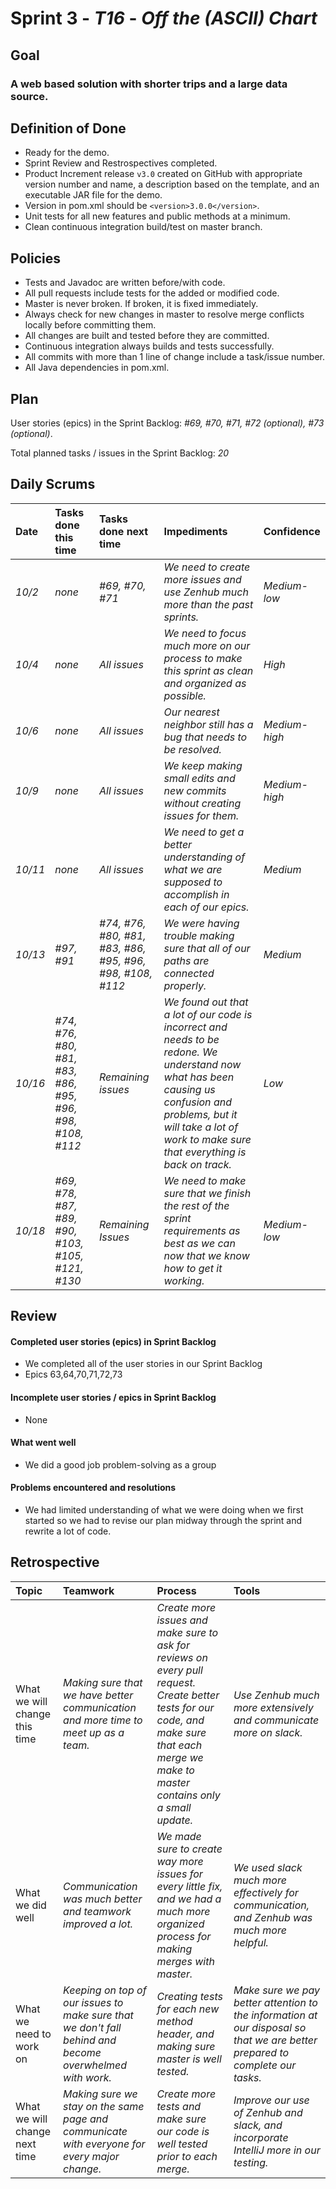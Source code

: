 # Sprint 3 - *T16* - *Off the (ASCII) Chart*

## Goal

### A web based solution with shorter trips and a large data source.

## Definition of Done

* Ready for the demo.
* Sprint Review and Restrospectives completed.
* Product Increment release `v3.0` created on GitHub with appropriate version number and name, a description based on the template, and an executable JAR file for the demo.
* Version in pom.xml should be `<version>3.0.0</version>`.
* Unit tests for all new features and public methods at a minimum.
* Clean continuous integration build/test on master branch.

## Policies

* Tests and Javadoc are written before/with code.  
* All pull requests include tests for the added or modified code.
* Master is never broken.  If broken, it is fixed immediately.
* Always check for new changes in master to resolve merge conflicts locally before committing them.
* All changes are built and tested before they are committed.
* Continuous integration always builds and tests successfully.
* All commits with more than 1 line of change include a task/issue number.
* All Java dependencies in pom.xml.

## Plan 

User stories (epics) in the Sprint Backlog: *#69, #70, #71, #72 (optional), #73 (optional)*.  

Total planned tasks / issues in the Sprint Backlog: *20* 

## Daily Scrums

Date | Tasks done this time | Tasks done next time | Impediments | Confidence
:--- | :--- | :--- | :--- | :---
*10/2* | *none* | *#69, #70, #71* | *We need to create more issues and use Zenhub much more than the past sprints.* | *Medium-low*
*10/4* | *none* | *All issues* | *We need to focus much more on our process to make this sprint as clean and organized as possible.* | *High*
*10/6* | *none* | *All issues* | *Our nearest neighbor still has a bug that needs to be resolved.* | *Medium-high*
*10/9* | *none* | *All issues* | *We keep making small edits and new commits without creating issues for them.* | *Medium-high*
*10/11* | *none* | *All issues* | *We need to get a better understanding of what we are supposed to accomplish in each of our epics.* | *Medium*
*10/13* | *#97, #91* | *#74, #76, #80, #81, #83, #86, #95, #96, #98, #108, #112* | *We were having trouble making sure that all of our paths are connected properly.* | *Medium*
*10/16* | *#74, #76, #80, #81, #83, #86, #95, #96, #98, #108, #112* | *Remaining issues* | *We found out that a lot of our code is incorrect and needs to be redone. We understand now what has been causing us confusion and problems, but it will take a lot of work to make sure that everything is back on track.* | *Low*
*10/18* | *#69, #78, #87, #89, #90, #103, #105, #121, #130* | *Remaining Issues* | *We need to make sure that we finish the rest of the sprint requirements as best as we can now that we know how to get it working.* | *Medium-low*
 

## Review

#### Completed user stories (epics) in Sprint Backlog 
* We completed all of the user stories in our Sprint Backlog
* Epics 63,64,70,71,72,73


#### Incomplete user stories / epics in Sprint Backlog 
* None


#### What went well
* We did a good job problem-solving as a group


#### Problems encountered and resolutions
* We had limited understanding of what we were doing when we first started so we had to revise our plan midway through the sprint and rewrite a lot of code.


## Retrospective
Topic | Teamwork | Process | Tools
:--- | :--- | :--- | :---
What we will change this time | *Making sure that we have better communication and more time to meet up as a team.* | *Create more issues and make sure to ask for reviews on every pull request. Create better tests for our code, and make sure that each merge we make to master contains only a small update.* | *Use Zenhub much more extensively and communicate more on slack.*
What we did well | *Communication was much better and teamwork improved a lot.* | *We made sure to create way more issues for every little fix, and we had a much more organized process for making merges with master.* | *We used slack much more effectively for communication, and Zenhub was much more helpful.*
What we need to work on | *Keeping on top of our issues to make sure that we don't fall behind and become overwhelmed with work.* | *Creating tests for each new method header, and making sure master is well tested.* | *Make sure we pay better attention to the information at our disposal so that we are better prepared to complete our tasks.*
What we will change next time | *Making sure we stay on the same page and communicate with everyone for every major change.* | *Create more tests and make sure our code is well tested prior to each merge.* | *Improve our use of Zenhub and slack, and incorporate IntelliJ more in our testing.*

